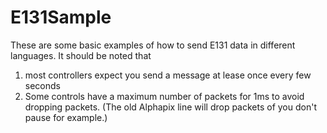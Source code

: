 # E131Sample
These are some basic examples of how to send E131 data in different languages.   It should be noted that 
1. most controllers expect you send a message at lease once every few seconds
1. Some controls have a maximum number of packets for 1ms to avoid dropping packets.  (The old Alphapix line will drop packets of you don't pause for example.) 
